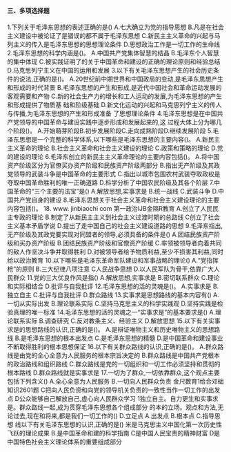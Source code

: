 #### 三、多项选择题
1.下列关于毛泽东思想的表述正确的是()
A.七大确立为党的指导思想
B.凡是在社会主义建设中被论证了是错误的都不属于毛泽东思想
C.新民主主义革命的兴起与马列主义的传入是毛泽东思想的思想理论条件
D.思想政治工作是一切工作的生命线
2.毛泽东思想的科学内涵是()。
A.中国共产党集体智慧的结晶
B.毛泽东个人智慧的集中体现
C.被实践证明了的关于中国革命和建设的正确的理论原则和经验总结
D.马克思列宁主义在中国的运用和发展
3.以下有关毛泽东思想产生的社会历史条件的说法,正确的是()。
A.20世纪前中期世界和中国政局的变动,是毛泽东思想产生和形成的时代背景
B.毛泽东思想的产生和形成,是近代中国社会和革命运动发展的客观需要和产物
C.新的社会生产力的增长和工人运动的发展,为毛泽东思想的产生和形成提供了物质基
础和阶级基础
D.新文化运动的兴起和马克思列宁主义的传人与传播,为毛泽东思想的产生和形成准备
了思想理论条件
4.毛泽东思想是在中国共产党领导的中国革命与建设实践中逐步形成和发展起来的,这
过程大体上分为哪几个阶段()。
A.开始萌芽阶段B.初步发展阶段C.走向成熟阶段D.继续发展阶段
5.毛泽东思想是一个完整的科学体系,以下哪些是毛泽东思想的主要内容()。
A.新民主主义革命的理论
B.社会主义革命和社会主义建设的理论
C.政策和策略的理论
D.党的建设的理论
6.毛泽东创立的新民主主义革命理论的主要内容包括()。
A.将中国资产阶级区分为官僚买办资产阶级和民族资产阶级两部分
B.指出无产阶级及其政党领导的武装斗争是中国革命的主要形式
C.指出以城市包围农村武装夺取政权是夺取中国革命胜利的唯一正确道路
D.科学分析了中国农民阶级及其各个阶层
7.中国革命的“三个主要的法宝”是()
A.解放思想,实事求是
B.统一战线
C.武装斗争
D.中国共产党自身的建设
8.毛泽东思想关于社会主义革命和社会主义建设理论的主要内容包括()。
18. www. jinbiaochi com
第一政治lJB金隔R教育
A.创立了人民民主专政的理论
B.制定了从新民主主义到社会主义过渡时期的总路线
C创立了社会主义基本矛盾学说
D.提出了走中国自己的社会主义建设道路的思想
9.毛泽东指出,无产阶级及其政党要实现对同盟者的领导,必须具备的条件是()
A.团结民族资产阶级和买办资产阶级
B.团结民族资产阶级和官僚资产阶缓
C.率领被领导者向着共同的敌人作坚决斗争并取得胜利
D.对被领导者给予物质利益,至少不损害其利益,同时给以政治教育
10.以下哪些是毛泽东革命军队建设和军事战略的理论()
A.“党指挥枪”的原则
B.三大纪律八项注意
C人民战争思想
D.以人民军队为骨干,依靠广大人民群众
11.党的三大优良作风是指()
A.解放思想,实事求是
B.密切联系群众
C.理论和实际相结合
D.批评与自我批评
12.毛泽东思想的活的灵魂是()。
A.实事求是
B.独立自主
C.批评与自我批评
D.群众路线
13.实事求是思想路线的基本内容有()
A.一切从实际出发
B.理论联系实际
C.坚持马克思主义的科学实践观
D.坚持实践是检验真理的唯一标准
14.毛泽东思想的活的灵魂之一“实事求是”的基本要求是()
A.理论联系实际
B.调查研究
C.反对教条主义、经验主义
D.解放思想
15.以下有关实事求是的思想路线的认识,正确的是()。
A.是辩证唯物主义和历史唯物主义的思想路线
B.是毛泽东思想的根本出发点
C.是毛泽东思想的精髓
D.是中国革命和建设事业不断取得胜利的根本思想保证
16.以下有关群众路线的认识,正确的是()。
A.群众路线是由党的全心全意为人民服务的根本宗旨决定的
B.群众路线是中国共产党根本的政治路线和组织路线
C.群众路线是党的一切组织和一切工作必须坚持和贯彻的根本路线
D.群众路线就是实事求是
17.一切为了群众,一切依靠群众,这个观点主要包括下列含义()
A.全心全意为人民服务
B.一切向人民群众负责
金尺数育1给合邓础知识2601题
C把向人民负资和向党的领导机关负责的一致性当作一切工作的出发点
D公众能够自己解放自己,虚心向人民群众学习
1独立自主。自力更生和实事求是。群众路线一起,成为贯穿毛泽东思想各个组成部分
的本的立场。观点和方法,无论过去,现在和将来,都是我们一切工作的()
D.立足点
A.出发点
B.根本点
C.指导思想
线以下有关毛泽东思想的认识,正确的是()
米是马克思主义中国化第一次历史性飞跃的理论成果
B.是中国革命和建的科学指南
C是中国人民宝贵的精神财富
D是中国特色社会主义理论体系的重要组成部分
















